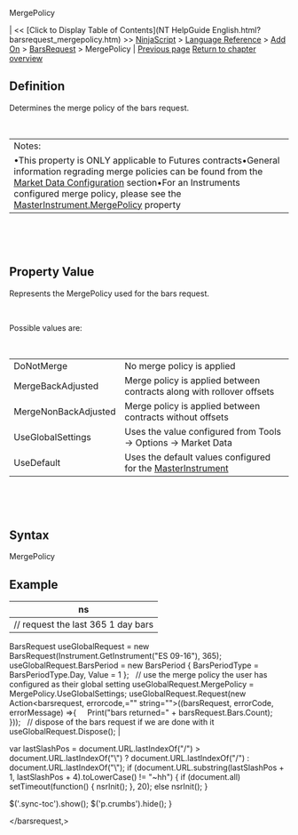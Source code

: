 ﻿










 


MergePolicy







| &lt;&lt; [Click to Display Table of Contents](NT HelpGuide English.html?barsrequest_mergepolicy.htm) &gt;&gt;
 [NinjaScript](ninjascript.htm) &gt; [Language Reference](language_reference_wip.htm) &gt; [Add On](add_on.htm) &gt; [BarsRequest](barsrequest.htm) &gt;
MergePolicy | [Previous page](request.htm)
[Return to chapter overview](barsrequest.htm)










Definition
----------


Determines the merge policy of the bars request.


 




|  |
| --- |
| Notes:
•This property is ONLY applicable to Futures contracts•General information regrading merge policies can be found from the [Market Data Configuration](merge_policy.htm) section•For an Instruments configured merge policy, please see the [MasterInstrument.MergePolicy](merge_policy.htm) property |



 


 


Property Value
--------------


Represents the MergePolicy used for the bars request.


 


Possible values are:


 




|  |  |
| --- | --- |
| DoNotMerge | No merge policy is applied |
| MergeBackAdjusted | Merge policy is applied between contracts along with rollover offsets |
| MergeNonBackAdjusted | Merge policy is applied between contracts without offsets |
| UseGlobalSettings | Uses the value configured from Tools -&gt; Options -&gt; Market Data |
| UseDefault | Uses the default values configured for the [MasterInstrument](masterinstrument.htm) |



 


 


Syntax
------


MergePolicy



Example
-------




| ns |
| --- |
| // request the last 365 1 day bars
BarsRequest useGlobalRequest = new BarsRequest(Instrument.GetInstrument("ES 09-16"), 365);
useGlobalRequest.BarsPeriod = new BarsPeriod { BarsPeriodType = BarsPeriodType.Day, Value = 1 };
 
// use the merge policy the user has configured as their global setting
useGlobalRequest.MergePolicy = MergePolicy.UseGlobalSettings;
useGlobalRequest.Request(new Action<barsrequest, errorcode,="" string="">((barsRequest, errorCode, errorMessage) =&gt;{
 
   Print("bars returned=" + barsRequest.Bars.Count);
 
}));
 
// dispose of the bars request if we are done with it
useGlobalRequest.Dispose(); |






 
 var lastSlashPos = document.URL.lastIndexOf("/") &gt; document.URL.lastIndexOf("\\") ? document.URL.lastIndexOf("/") : document.URL.lastIndexOf("\\");
 if (document.URL.substring(lastSlashPos + 1, lastSlashPos + 4).toLowerCase() != "~hh") {
 if (document.all) setTimeout(function() {
 nsrInit();
 }, 20);
 else nsrInit();
 }
 
 
 $('.sync-toc').show();
 $('p.crumbs').hide();
 }
 
 
 



</barsrequest,>